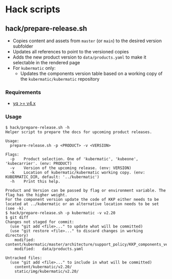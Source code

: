 # Hack scripts

## hack/prepare-release.sh

* Copies content and assets from `master` (or `main`) to the desired version subfolder
* Updates all references to point to the versioned copies
* Adds the new product version to `data/products.yaml` to make it selectable in the rendered page
* For `kubermatic` only:
    * Updates the components version table based on a working copy of the `kubermatic/kubermatic` repository

### Requirements

* [yq >= v4.x](http://mikefarah.github.io/yq/)

### Usage
```
$ hack/prepare-release.sh -h
Helper script to prepare the docs for upcoming product releases.

Usage:
  prepare-release.sh -p <PRODUCT> -v <VERSION>

Flags:
  -p    Product selection. One of 'kubermatic', 'kubeone', 'kubecarrier'. (env: PRODUCT)
  -v    Version of the upcoming release. (env: VERSION)
  -k    Location of kubermatic/kubermatic working copy. (env: KUBERMATIC_DIR, default: '../kubermatic')
  -h    Print this help.

Product and Version can be passed by flag or environment variable. The flag has the higher weight.
For the component version update the code of KKP either needs to be located at ../kubermatic or an alternative location needs to be set (see -k).
$ hack/prepare-release.sh -p kubermatic -v v2.20
$ git diff
Changes not staged for commit:
  (use "git add <file>..." to update what will be committed)
  (use "git restore <file>..." to discard changes in working directory)
	modified:   content/kubermatic/master/architecture/support_policy/KKP_components_versioning/_index.en.md
	modified:   data/products.yaml

Untracked files:
  (use "git add <file>..." to include in what will be committed)
	content/kubermatic/v2.20/
	static/img/kubermatic/v2.20/
```
